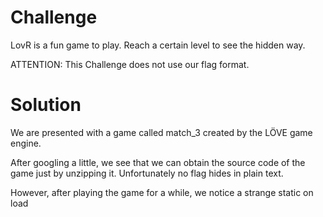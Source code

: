 # Challenge

LovR is a fun game to play. Reach a certain level to see the hidden way.

ATTENTION: This Challenge does not use our flag format.

# Solution

We are presented with a game called match_3 created by the LÖVE game engine.

After googling a little, we see that we can obtain the source code of the game just by unzipping it. Unfortunately no flag hides in plain text.

However, after playing the game for a while, we notice a strange static on load
